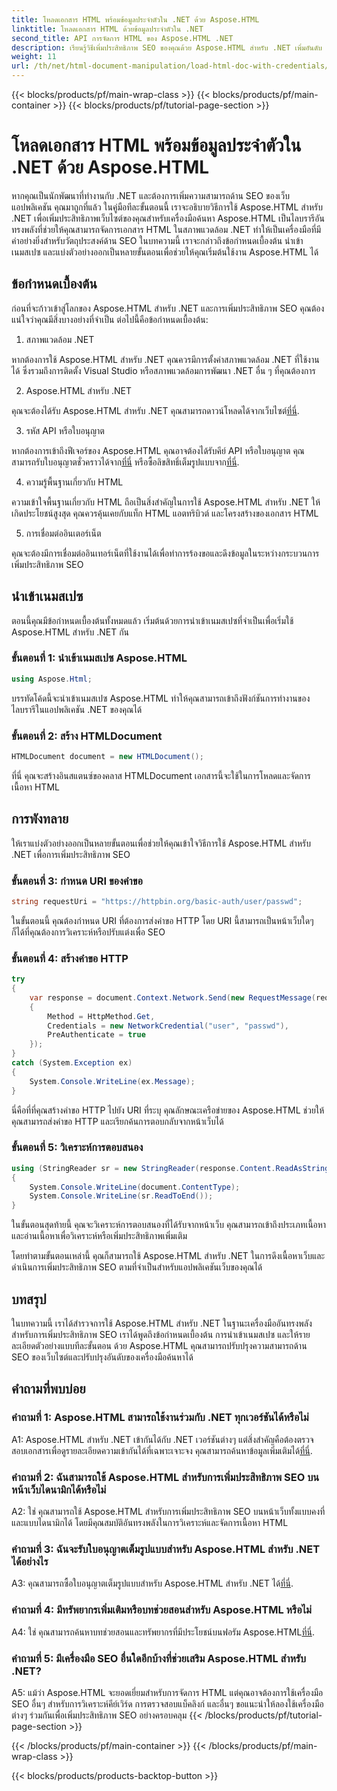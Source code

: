 ```yaml
---
title: โหลดเอกสาร HTML พร้อมข้อมูลประจำตัวใน .NET ด้วย Aspose.HTML
linktitle: โหลดเอกสาร HTML ด้วยข้อมูลประจำตัวใน .NET
second_title: API การจัดการ HTML ของ Aspose.HTML .NET
description: เรียนรู้วิธีเพิ่มประสิทธิภาพ SEO ของคุณด้วย Aspose.HTML สำหรับ .NET เพิ่มอันดับ วิเคราะห์เนื้อหาเว็บ และปรับให้เหมาะสมสำหรับเครื่องมือค้นหา
weight: 11
url: /th/net/html-document-manipulation/load-html-doc-with-credentials/
---
```


{{< blocks/products/pf/main-wrap-class >}}
{{< blocks/products/pf/main-container >}}
{{< blocks/products/pf/tutorial-page-section >}}

# โหลดเอกสาร HTML พร้อมข้อมูลประจำตัวใน .NET ด้วย Aspose.HTML


หากคุณเป็นนักพัฒนาที่ทำงานกับ .NET และต้องการเพิ่มความสามารถด้าน SEO ของเว็บแอปพลิเคชัน คุณมาถูกที่แล้ว ในคู่มือทีละขั้นตอนนี้ เราจะอธิบายวิธีการใช้ Aspose.HTML สำหรับ .NET เพื่อเพิ่มประสิทธิภาพเว็บไซต์ของคุณสำหรับเครื่องมือค้นหา Aspose.HTML เป็นไลบรารีอันทรงพลังที่ช่วยให้คุณสามารถจัดการเอกสาร HTML ในสภาพแวดล้อม .NET ทำให้เป็นเครื่องมือที่มีค่าอย่างยิ่งสำหรับวัตถุประสงค์ด้าน SEO ในบทความนี้ เราจะกล่าวถึงข้อกำหนดเบื้องต้น นำเข้าเนมสเปซ และแบ่งตัวอย่างออกเป็นหลายขั้นตอนเพื่อช่วยให้คุณเริ่มต้นใช้งาน Aspose.HTML ได้

## ข้อกำหนดเบื้องต้น

ก่อนที่จะก้าวเข้าสู่โลกของ Aspose.HTML สำหรับ .NET และการเพิ่มประสิทธิภาพ SEO คุณต้องแน่ใจว่าคุณมีสิ่งบางอย่างที่จำเป็น ต่อไปนี้คือข้อกำหนดเบื้องต้น:

1. สภาพแวดล้อม .NET

หากต้องการใช้ Aspose.HTML สำหรับ .NET คุณควรมีการตั้งค่าสภาพแวดล้อม .NET ที่ใช้งานได้ ซึ่งรวมถึงการติดตั้ง Visual Studio หรือสภาพแวดล้อมการพัฒนา .NET อื่น ๆ ที่คุณต้องการ

2. Aspose.HTML สำหรับ .NET

คุณจะต้องได้รับ Aspose.HTML สำหรับ .NET คุณสามารถดาวน์โหลดได้จากเว็บไซต์[ที่นี่](https://releases.aspose.com/html/net/). 

3. รหัส API หรือใบอนุญาต

 หากต้องการเข้าถึงฟีเจอร์ของ Aspose.HTML คุณอาจต้องได้รับคีย์ API หรือใบอนุญาต คุณสามารถรับใบอนุญาตชั่วคราวได้จาก[ที่นี่](https://purchase.aspose.com/temporary-license/) หรือซื้อลิขสิทธิ์เต็มรูปแบบจาก[ที่นี่](https://purchase.aspose.com/buy).

4. ความรู้พื้นฐานเกี่ยวกับ HTML

ความเข้าใจพื้นฐานเกี่ยวกับ HTML ถือเป็นสิ่งสำคัญในการใช้ Aspose.HTML สำหรับ .NET ให้เกิดประโยชน์สูงสุด คุณควรคุ้นเคยกับแท็ก HTML แอตทริบิวต์ และโครงสร้างของเอกสาร HTML

5. การเชื่อมต่ออินเตอร์เน็ต

คุณจะต้องมีการเชื่อมต่ออินเทอร์เน็ตที่ใช้งานได้เพื่อทำการร้องขอและดึงข้อมูลในระหว่างกระบวนการเพิ่มประสิทธิภาพ SEO

## นำเข้าเนมสเปซ

ตอนนี้คุณมีข้อกำหนดเบื้องต้นทั้งหมดแล้ว เริ่มต้นด้วยการนำเข้าเนมสเปซที่จำเป็นเพื่อเริ่มใช้ Aspose.HTML สำหรับ .NET กัน

### ขั้นตอนที่ 1: นำเข้าเนมสเปซ Aspose.HTML

```csharp
using Aspose.Html;
```

บรรทัดโค้ดนี้จะนำเข้าเนมสเปซ Aspose.HTML ทำให้คุณสามารถเข้าถึงฟังก์ชันการทำงานของไลบรารีในแอปพลิเคชัน .NET ของคุณได้

### ขั้นตอนที่ 2: สร้าง HTMLDocument

```csharp
HTMLDocument document = new HTMLDocument();
```

ที่นี่ คุณจะสร้างอินสแตนซ์ของคลาส HTMLDocument เอกสารนี้จะใช้ในการโหลดและจัดการเนื้อหา HTML

## การพังทลาย

ให้เราแบ่งตัวอย่างออกเป็นหลายขั้นตอนเพื่อช่วยให้คุณเข้าใจวิธีการใช้ Aspose.HTML สำหรับ .NET เพื่อการเพิ่มประสิทธิภาพ SEO

### ขั้นตอนที่ 3: กำหนด URI ของคำขอ

```csharp
string requestUri = "https://httpbin.org/basic-auth/user/passwd";
```

ในขั้นตอนนี้ คุณต้องกำหนด URI ที่ต้องการส่งคำขอ HTTP โดย URI นี้สามารถเป็นหน้าเว็บใดๆ ก็ได้ที่คุณต้องการวิเคราะห์หรือปรับแต่งเพื่อ SEO

### ขั้นตอนที่ 4: สร้างคำขอ HTTP

```csharp
try
{
    var response = document.Context.Network.Send(new RequestMessage(requestUri)
    {
        Method = HttpMethod.Get,
        Credentials = new NetworkCredential("user", "passwd"),
        PreAuthenticate = true
    });
}
catch (System.Exception ex)
{
    System.Console.WriteLine(ex.Message);
}
```

นี่คือที่ที่คุณสร้างคำขอ HTTP ไปยัง URI ที่ระบุ คุณลักษณะเครือข่ายของ Aspose.HTML ช่วยให้คุณสามารถส่งคำขอ HTTP และเรียกค้นการตอบกลับจากหน้าเว็บได้

### ขั้นตอนที่ 5: วิเคราะห์การตอบสนอง

```csharp
using (StringReader sr = new StringReader(response.Content.ReadAsString()))
{
    System.Console.WriteLine(document.ContentType);
    System.Console.WriteLine(sr.ReadToEnd());
}
```

ในขั้นตอนสุดท้ายนี้ คุณจะวิเคราะห์การตอบสนองที่ได้รับจากหน้าเว็บ คุณสามารถเข้าถึงประเภทเนื้อหาและอ่านเนื้อหาเพื่อวิเคราะห์หรือเพิ่มประสิทธิภาพเพิ่มเติม

โดยทำตามขั้นตอนเหล่านี้ คุณก็สามารถใช้ Aspose.HTML สำหรับ .NET ในการดึงเนื้อหาเว็บและดำเนินการเพิ่มประสิทธิภาพ SEO ตามที่จำเป็นสำหรับแอปพลิเคชันเว็บของคุณได้

## บทสรุป

ในบทความนี้ เราได้สำรวจการใช้ Aspose.HTML สำหรับ .NET ในฐานะเครื่องมืออันทรงพลังสำหรับการเพิ่มประสิทธิภาพ SEO เราได้พูดถึงข้อกำหนดเบื้องต้น การนำเข้าเนมสเปซ และให้รายละเอียดตัวอย่างแบบทีละขั้นตอน ด้วย Aspose.HTML คุณสามารถปรับปรุงความสามารถด้าน SEO ของเว็บไซต์และปรับปรุงอันดับของเครื่องมือค้นหาได้

## คำถามที่พบบ่อย

### คำถามที่ 1: Aspose.HTML สามารถใช้งานร่วมกับ .NET ทุกเวอร์ชันได้หรือไม่

 A1: Aspose.HTML สำหรับ .NET เข้ากันได้กับ .NET เวอร์ชันต่างๆ แต่สิ่งสำคัญคือต้องตรวจสอบเอกสารเพื่อดูรายละเอียดความเข้ากันได้ที่เฉพาะเจาะจง คุณสามารถค้นหาข้อมูลเพิ่มเติมได้[ที่นี่](https://reference.aspose.com/html/net/).

### คำถามที่ 2: ฉันสามารถใช้ Aspose.HTML สำหรับการเพิ่มประสิทธิภาพ SEO บนหน้าเว็บไดนามิกได้หรือไม่

A2: ใช่ คุณสามารถใช้ Aspose.HTML สำหรับการเพิ่มประสิทธิภาพ SEO บนหน้าเว็บทั้งแบบคงที่และแบบไดนามิกได้ โดยมีคุณสมบัติอันทรงพลังในการวิเคราะห์และจัดการเนื้อหา HTML

### คำถามที่ 3: ฉันจะรับใบอนุญาตเต็มรูปแบบสำหรับ Aspose.HTML สำหรับ .NET ได้อย่างไร

 A3: คุณสามารถซื้อใบอนุญาตเต็มรูปแบบสำหรับ Aspose.HTML สำหรับ .NET ได้[ที่นี่](https://purchase.aspose.com/buy).

### คำถามที่ 4: มีทรัพยากรเพิ่มเติมหรือบทช่วยสอนสำหรับ Aspose.HTML หรือไม่

 A4: ใช่ คุณสามารถค้นหาบทช่วยสอนและทรัพยากรที่มีประโยชน์บนฟอรัม Aspose.HTML[ที่นี่](https://forum.aspose.com/).

### คำถามที่ 5: มีเครื่องมือ SEO อื่นใดอีกบ้างที่ช่วยเสริม Aspose.HTML สำหรับ .NET?

A5: แม้ว่า Aspose.HTML จะยอดเยี่ยมสำหรับการจัดการ HTML แต่คุณอาจต้องการใช้เครื่องมือ SEO อื่นๆ สำหรับการวิเคราะห์คีย์เวิร์ด การตรวจสอบแบ็คลิงก์ และอื่นๆ ขอแนะนำให้ลองใช้เครื่องมือต่างๆ ร่วมกันเพื่อเพิ่มประสิทธิภาพ SEO อย่างครอบคลุม
{{< /blocks/products/pf/tutorial-page-section >}}

{{< /blocks/products/pf/main-container >}}
{{< /blocks/products/pf/main-wrap-class >}}

{{< blocks/products/products-backtop-button >}}
